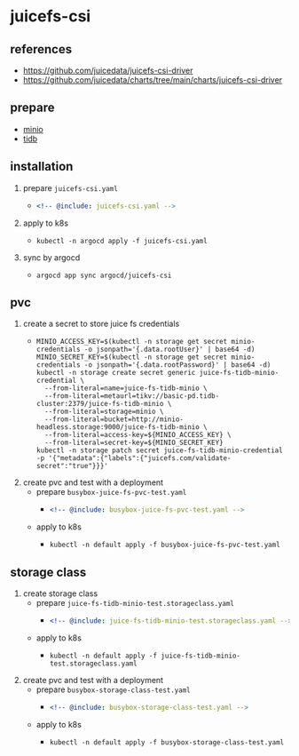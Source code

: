 # juicefs-csi

## references

* https://github.com/juicedata/juicefs-csi-driver
* https://github.com/juicedata/charts/tree/main/charts/juicefs-csi-driver

## prepare

* [minio](../../minio/README.md)
* [tidb](../../../database/tidb/README.md)

## installation

1. prepare `juicefs-csi.yaml`
    * ```yaml
      <!-- @include: juicefs-csi.yaml -->
      ```
2. apply to k8s
    * ```shell
      kubectl -n argocd apply -f juicefs-csi.yaml
      ```
3. sync by argocd
    * ```shell
      argocd app sync argocd/juicefs-csi
      ```

## pvc

1. create a secret to store juice fs credentials
    * ```shell
      MINIO_ACCESS_KEY=$(kubectl -n storage get secret minio-credentials -o jsonpath='{.data.rootUser}' | base64 -d)
      MINIO_SECRET_KEY=$(kubectl -n storage get secret minio-credentials -o jsonpath='{.data.rootPassword}' | base64 -d)
      kubectl -n storage create secret generic juice-fs-tidb-minio-credential \
        --from-literal=name=juice-fs-tidb-minio \
        --from-literal=metaurl=tikv://basic-pd.tidb-cluster:2379/juice-fs-tidb-minio \
        --from-literal=storage=minio \
        --from-literal=bucket=http://minio-headless.storage:9000/juice-fs-tidb-minio \
        --from-literal=access-key=${MINIO_ACCESS_KEY} \
        --from-literal=secret-key=${MINIO_SECRET_KEY}
      kubectl -n storage patch secret juice-fs-tidb-minio-credential -p '{"metadata":{"labels":{"juicefs.com/validate-secret":"true"}}}'
      ```
2. create pvc and test with a deployment
    * prepare `busybox-juice-fs-pvc-test.yaml`
        + ```yaml
          <!-- @include: busybox-juice-fs-pvc-test.yaml -->
          ```
    * apply to k8s
        + ```shell
          kubectl -n default apply -f busybox-juice-fs-pvc-test.yaml
          ```

## storage class

1. create storage class
    * prepare `juice-fs-tidb-minio-test.storageclass.yaml`
        + ```yaml
          <!-- @include: juice-fs-tidb-minio-test.storageclass.yaml -->
          ```
    * apply to k8s
        + ```shell
          kubectl -n default apply -f juice-fs-tidb-minio-test.storageclass.yaml
          ```
2. create pvc and test with a deployment
    * prepare `busybox-storage-class-test.yaml`
        + ```yaml
          <!-- @include: busybox-storage-class-test.yaml -->
          ```
    * apply to k8s
        + ```shell
          kubectl -n default apply -f busybox-storage-class-test.yaml
          ```
